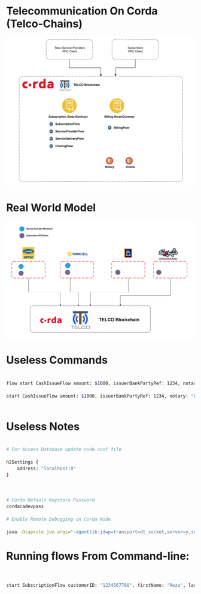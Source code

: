 # Telecommunication On Corda (Telco-Chains)

![Highlevel Design](docs/sc01.png)

# Real World Model

![Highlevel Design](docs/sc02.png)

# Useless Commands

```bash

flow start CashIssueFlow amount: $1000, issuerBankPartyRef: 1234, notary: "O=Controller, L=London, C=GB"

start CashIssueFlow amount: $1000, issuerBankPartyRef: 1234, notary: "O=Controller, L=London, C=GB" 



```

# Useless Notes
```bash

# For Access Database update node.conf file 

h2Settings {
    address: "localhost:0"
}



# Corda Default Keystore Password
cordacadevpass

# Enable Remote Debugging on Corda Node

java -Dcapsule.jvm.args="-agentlib:jdwp=transport=dt_socket,server=y,suspend=y,address=5005" -jar corda.jar

```

# Running flows From Command-line:
```bash


start SubscriptionFlow customerID: "1234567788", firstName: "Reza", lastName: "MT", email: "reza@gmail.com", serviceType: "ADSL", serviceLevel: "10Mbps", contractID: "34534535345", serviceProvider: TurkCell, startDate:  "Thu Jul 11 2019", endDate:  "Thu Jul 11 2019", billingCycle: Monthly, billDeliveryMethod: Email


```  